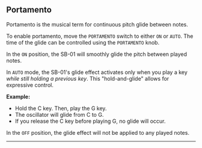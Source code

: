 ## Portamento

Portamento is the musical term for continuous pitch glide between notes.

To enable portamento, move the `PORTAMENTO` switch to either `ON` or `AUTO`. The time of the glide can be controlled using the `PORTAMENTO` knob.

In the `ON` position, the SB-01 will smoothly glide the pitch between played notes. 

In `AUTO` mode, the SB-01's glide effect activates only when you play a key *while still holding a previous key*. This "hold-and-glide" allows for expressive control.

**Example:**
* Hold the C key. Then, play the G key.
* The oscillator will glide from C to G.
* If you release the C key before playing G, no glide will occur.

In the `OFF` position, the glide effect will not be applied to any played notes.

---
